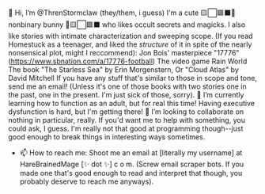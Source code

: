 👋 Hi, I’m @ThrenStormclaw (they/them, i guess)
I'm a cute 🟨⬜️🟪⬛️🐇 nonbinary bunny 🐇🟨⬜️🟪⬛️ who likes occult secrets and magicks.
I also like stories with intimate characterization and sweeping scope.
(If you read Homestuck as a teenager, and liked the *structure* of it in spite of the nearly nonsensical plot, might I reccommend):
Jon Bois' masterpiece "17776" (https://www.sbnation.com/a/17776-football)
The video game Rain World
The book "The Starless Sea" by Erin Morgenstern,
Or "Cloud Atlas" by David Mitchell
If you have any stuff that's similar to those in scope and tone, send me an email! (Unless it's one of those books with two stories one in the past, one in the present. I'm just sick of those, sorry).
🌱 I’m currently learning how to function as an adult, but for real this time! Having executive dysfunction is hard, but I'm getting there!
💞️ I’m looking to collaborate on nothing in particular, really. If you'd want me to help with something, you could ask, I guess. I'm really not that good at programming though--just good enough to break things in interesting ways sometimes.
- 📫 How to reach me: Shoot me an email at \[literally my username\] at HareBrainedMage [✨ dot ✨] c o m. (Screw email scraper bots. If you made one that's good enough to read and interpret that though, you probably deserve to reach me anyways).
<!--- Throw a scavenger hunt clue or something in here, maybe?--->

<!---
ThrenStormclaw/ThrenStormclaw is a ✨ special ✨ repository because its `README.md` (this file) appears on your GitHub profile.
You can click the Preview link to take a look at your changes.
--->
